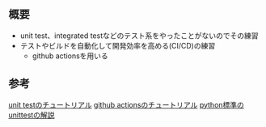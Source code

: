## 概要
- unit test、integrated testなどのテスト系をやったことがないのでその練習
- テストやビルドを自動化して開発効率を高める(CI/CD)の練習
  - github actionsを用いる

## 参考
[unit testのチュートリアル](https://qiita.com/phorizon20/items/acb929772aaae4f52101)
[github actionsのチュートリアル](https://zenn.dev/hashito/articles/7c292f966c0b59)
[python標準のunittestの解説](https://www.mathkuro.com/python/unittest/)
